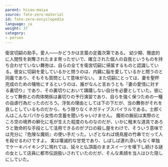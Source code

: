```yaml
---
parent: hisau-maiya
source: fate-zero-material
id: fate-zero-encyclopedia
language: ja
weight: 37
category:
- person
---
```


衛宮切嗣の助手。愛人――かどうかは言葉の定義次第である。
幼少期、徹底的に人間性を剥奪されたまま育ったせいで、確立された個人の自我というものを持ち合わせていない舞弥は、自らの全てを衛宮切嗣に帰属するものと認識している。彼女に切嗣を愛しているかと問うのは、内臓に脳を愛しているかと問うのと同義であり、そもそも質問として意味がない。
また切嗣にとっては、妻を聖杯完成のための犠牲にするというのは、誰がなんと言おうとも『妻の愛惜に対する裏切り』であり、その裏切りにおいて躊躇しない自分を必要としていた。彼にとって舞弥との肉体関係は裏切りの予行演習であり、自らを強く保つための一種の自虐行為だったのだろう。浮気の理由としては下の下だが、当の舞弥がそれを良しとしているものだから、もう限りなくネガティブスパイラルである。士郎くんはこんなパパから女性の含蓄を聞いちゃいけません。
魔術の腕前は実際のところ空の境界の鮮化に毛が生えた程度のものなのだが、いかに粗末な道具であろうと致命的な手段として活用できるのがプロの殺し屋をわけで、そういう意味では充分に『危険な魔術』の使い手だった。いざとなれば焼鳥屋の竹串でだって人を殺せるわけですよ。
実は壊滅的な甘党であり、しばしば連れ添いもなく単独でケーキバイキングに現れては、延々と仏頂面のままスイーツを嘆下し続ける謎の女として店員に都市伝説扱いされていたのだが、そんな素顔を当人はひた隠しにしていた。
